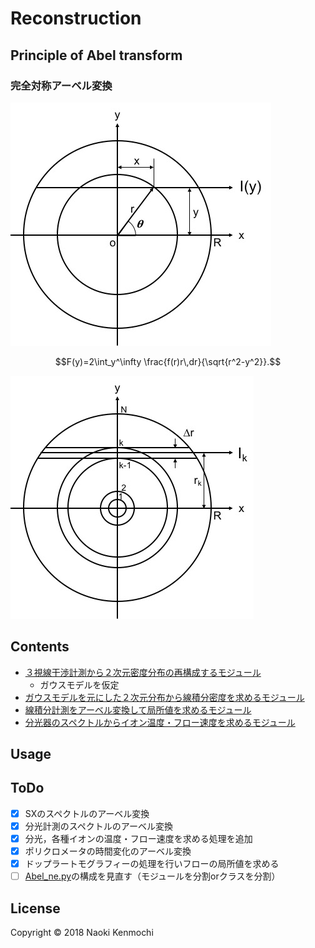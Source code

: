 Reconstruction
=================================
## Principle of Abel transform
### 完全対称アーベル変換

![Principe_1](principle_1.jpg)

```math
F(y)=2\int_y^\infty \frac{f(r)r\,dr}{\sqrt{r^2-y^2}}.
```

![Principe_2](principle_2.jpg)


## Contents
- [３視線干渉計測から２次元密度分布の再構成するモジュール](ne_profile_r2.py)
    - ガウスモデルを仮定
- [ガウスモデルを元にした２次元分布から線積分密度を求めるモジュール](sightline_ne.py)
- [線積分計測をアーベル変換して局所値を求めるモジュール](Abel_ne.py)
- [分光器のスペクトルからイオン温度・フロー速度を求めるモジュール](Spectroscopic_Analysis.py)

## Usage

## ToDo
- [x] SXのスペクトルのアーベル変換
- [x] 分光計測のスペクトルのアーベル変換
- [x] 分光，各種イオンの温度・フロー速度を求める処理を追加
- [x] ポリクロメータの時間変化のアーベル変換
- [x] ドップラートモグラフィーの処理を行いフローの局所値を求める
- [ ] [Abel_ne.py](Abel_ne.py)の構成を見直す（モジュールを分割orクラスを分割）

## License
Copyright &copy; 2018 Naoki Kenmochi

